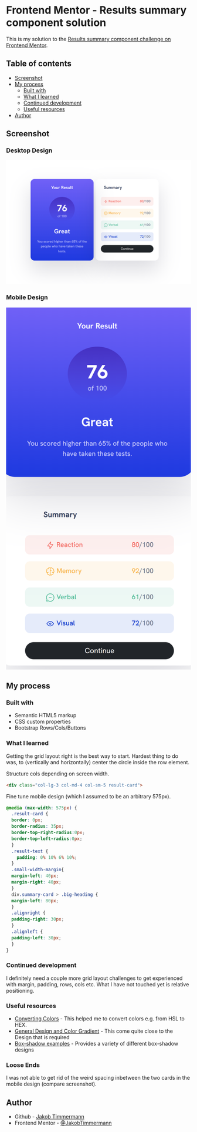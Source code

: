 # Frontend Mentor - Results summary component solution

This is my solution to the [Results summary component challenge on Frontend Mentor](https://www.frontendmentor.io/challenges/results-summary-component-CE_K6s0maV). 

## Table of contents

- [Screenshot](#screenshot)
- [My process](#my-process)
  - [Built with](#built-with)
  - [What I learned](#what-i-learned)
  - [Continued development](#continued-development)
  - [Useful resources](#useful-resources)
- [Author](#author)

## Screenshot

### Desktop Design 

![](./screenshot_desktop.png)

### Mobile Design

![](./screenshot_mobile.png)


## My process

### Built with

- Semantic HTML5 markup
- CSS custom properties
- Bootstrap Rows/Cols/Buttons

### What I learned

Getting the grid layout right is the best way to start.
Hardest thing to do was, to (vertically and horizontally) center the circle inside the row element.

Structure cols depending on screen width.
```html
<div class="col-lg-3 col-md-4 col-sm-5 result-card">
```

Fine tune mobile design (which I assumed to be an arbitrary 575px).
```css
@media (max-width: 575px) {
  .result-card {
  border: 0px;
  border-radius: 35px;
  border-top-right-radius:0px;
  border-top-left-radius:0px;
  }
  .result-text {
    padding: 0% 10% 6% 10%;
  }
  .small-width-margin{
  margin-left: 40px;
  margin-right: 40px;
  }
  div.summary-card > .big-heading {
  margin-left: 80px;
  }
  .alignright {
  padding-right: 30px;
  }
  .alignleft {
  padding-left: 30px;
  }
}
```

### Continued development

I definitely need a couple more grid layout challenges to get experienced with margin, padding, rows, cols etc.
What I have not touched yet is relative positioning.

### Useful resources

- [Converting Colors](https://convertingcolors.com/) - This helped me to convert colors e.g. from HSL to HEX.  
- [General Design and Color Gradient](https://bbbootstrap.com/snippets/bootstrap-5-credit-card-template-gradient-colors-14082895) - This come quite close to the Design that is required 
- [Box-shadow examples](https://getcssscan.com/css-box-shadow-examples) - Provides a variety of different box-shadow designs

### Loose Ends

I was not able to get rid of the weird spacing inbetween the two cards in the mobile design (compare screenshot).

## Author

- Github - [Jakob Timmermann](https://github.com/JakobTimmermann/)
- Frontend Mentor - [@JakobTimmermann](https://www.frontendmentor.io/profile/JakobTimmermann)


